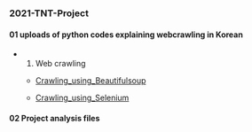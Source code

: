 ### 2021-TNT-Project

#### 01 uploads of python codes explaining webcrawling in Korean

  - 1. Web crawling

    - [Crawling_using_Beautifulsoup](https://youtu.be/rvlU7fwHqRc) 

    - [Crawling_using_Selenium](https://youtu.be/zX2kJZfNauw) 

#### 02 Project analysis files 
